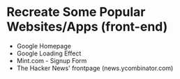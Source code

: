 # Recreate Some Popular Websites/Apps (front-end)

- Google Homepage
- Google Loading Effect
- Mint.com - Signup Form
- The Hacker News' frontpage (news.ycombinator.com)
